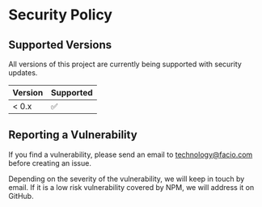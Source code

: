 # Security Policy

## Supported Versions

All versions of this project are currently being supported with security updates.

| Version | Supported          |
| ------- | ------------------ |
| < 0.x   | :white_check_mark: |

## Reporting a Vulnerability

If you find a vulnerability, please send an email to technology@facio.com before creating an issue.

Depending on the severity of the vulnerability, we will keep in touch by email. If it is a low risk vulnerability covered by NPM, we will address it on GitHub.
